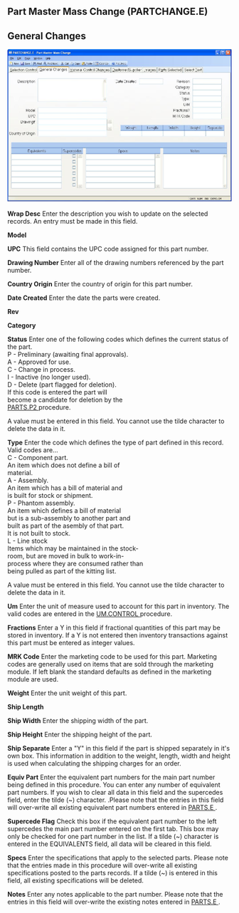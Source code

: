 ##  Part Master Mass Change (PARTCHANGE.E)

<PageHeader />

##  General Changes

![](./PARTCHANGE-E-2.jpg)

**Wrap Desc** Enter the description you wish to update on the selected
records. An entry must be made in this field.  
  
**Model**  
  
**UPC** This field contains the UPC code assigned for this part number.  
  
**Drawing Number** Enter all of the drawing numbers referenced by the part
number.  
  
**Country Origin** Enter the country of origin for this part number.  
  
**Date Created** Enter the date the parts were created.  
  
**Rev**  
  
**Category**  
  
**Status** Enter one of the following codes which defines the current status
of the part.  
P - Preliminary (awaiting final approvals).  
A - Approved for use.  
C - Change in process.  
I - Inactive (no longer used).  
D - Delete (part flagged for deletion).  
If this code is entered the part will  
become a candidate for deletion by the  
[ PARTS.P2 ](../../../../../rover/AP-OVERVIEW/AP-ENTRY/AP-E/AP-E-1/MSHIP-E/MSHIP-E-2/Parts-E/PARTS-E-1/PARTS-P2) procedure.   
  
A value must be entered in this field. You cannot use the tilde character to
delete the data in it.  
  
**Type** Enter the code which defines the type of part defined in this record.
Valid codes are...  
C - Component part.  
An item which does not define a bill of  
material.  
A - Assembly.  
An item which has a bill of material and  
is built for stock or shipment.  
P - Phantom assembly.  
An item which defines a bill of material  
but is a sub-assembly to another part and  
built as part of the asembly of that part.  
It is not built to stock.  
L - Line stock  
Items which may be maintained in the stock-  
room, but are moved in bulk to work-in-  
process where they are consumed rather than  
being pulled as part of the kitting list.  
  
A value must be entered in this field. You cannot use the tilde character to
delete the data in it.  
  
**Um** Enter the unit of measure used to account for this part in inventory. The valid codes are entered in the [ UM.CONTROL ](../../../../../rover/AP-OVERVIEW/AP-ENTRY/AP-E/AP-E-1/MSHIP-E/MSHIP-E-2/Parts-E/PARTS-E-1/UM-CONTROL) procedure.   
  
**Fractions** Enter a Y in this field if fractional quantities of this part
may be stored in inventory. If a Y is not entered then inventory transactions
against this part must be entered as integer values.  
  
**MRK Code** Enter the marketing code to be used for this part. Marketing
codes are generally used on items that are sold through the marketing module.
If left blank the standard defaults as defined in the marketing module are
used.  
  
**Weight** Enter the unit weight of this part.  
  
**Ship Length**  
  
**Ship Width** Enter the shipping width of the part.  
  
**Ship Height** Enter the shipping height of the part.  
  
**Ship Separate** Enter a "Y" in this field if the part is shipped separately
in it's own box. This information in addition to the weight, length, width and
height is used when calculating the shipping charges for an order.  
  
**Equiv Part** Enter the equivalent part numbers for the main part number being defined in this procedure. You can enter any number of equivalent part numbers. If you wish to clear all data in this field and the supercedes field, enter the tilde (~) character. .Please note that the entries in this field will over-write all existing equivalent part numbers entered in [ PARTS.E ](../../../../../rover/AP-OVERVIEW/AP-ENTRY/ACCT-CONTROL/ACCT-CONTROL-1/ar-e/PARTS-E) .   
  
**Supercede Flag** Check this box if the equivalent part number to the left
supercedes the main part number entered on the first tab. This box may only be
checked for one part number in the list. If a tilde (~) character is entered
in the EQUIVALENTS field, all data will be cleared in this field.  
  
**Specs** Enter the specifications that apply to the selected parts. Please
note that the entries made in this procedure will over-write all existing
specifications posted to the parts records. If a tilde (~) is entered in this
field, all existing specifications will be deleted.  
  
**Notes** Enter any notes applicable to the part number. Please note that the entries in this field will over-write the existing notes entered in [ PARTS.E ](../../../../../rover/AP-OVERVIEW/AP-ENTRY/ACCT-CONTROL/ACCT-CONTROL-1/ar-e/PARTS-E) .   
  
  
<badge text= "Version 8.10.57" vertical="middle" />

<PageFooter />